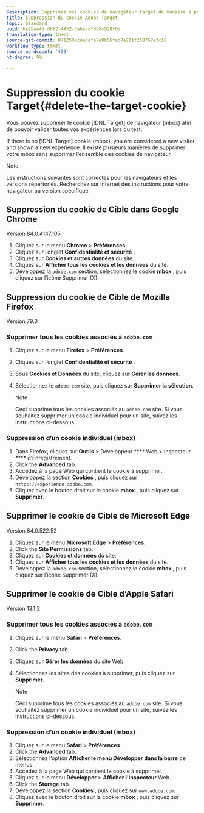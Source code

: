 ```yaml
---
description: Supprimez vos cookies de navigateur Target de manière à pouvoir valider l’ensemble de vos expériences.
title: Suppression du cookie Adobe Target
topic: Standard
uuid: 6e95ee4d-dbf2-4432-8abe-cfd9bc928f0c
translation-type: tm+mt
source-git-commit: 871250ecaadafa7e9b56fad7e211f258767e3c18
workflow-type: tm+mt
source-wordcount: '409'
ht-degree: 9%

---
```



# Suppression du cookie Target{#delete-the-target-cookie}

Vous pouvez supprimer le cookie [!DNL Target] de navigateur (mbox) afin de pouvoir valider toutes vos expériences lors du test.

If there is no [!DNL Target] cookie (mbox), you are considered a new visitor and shown a new experience. Il existe plusieurs manières de supprimer votre mbox sans supprimer l’ensemble des cookies de navigateur.

>[!NOTE]
>
>Les instructions suivantes sont correctes pour les navigateurs et les versions répertoriés. Recherchez sur Internet des instructions pour votre navigateur ou version spécifique.

## Suppression du cookie de Cible dans Google Chrome

Version 84.0.4147.105

1. Cliquez sur le menu **Chrome** > **Préférences**.
1. Cliquez sur l’onglet **Confidentialité et sécurité** .
1. Cliquez sur **Cookies et autres données** du site.
1. Cliquez sur **Afficher tous les cookies et les données** du site.
1. Développez la `adobe.com` section, sélectionnez le cookie **mbox** , puis cliquez sur l’icône Supprimer (X).

## Suppression du cookie de Cible de Mozilla Firefox

Version 79.0

### Supprimer tous les cookies associés à `adobe.com`

1. Cliquez sur le menu **Firefox** > **Préférences**.
1. Cliquez sur l’onglet **Confidentialité et sécurité** .
1. Sous **Cookies et Données** du site, cliquez sur **Gérer les données**.
1. Sélectionnez le `adobe.com` site, puis cliquez sur **Supprimer la sélection**.

   >[!NOTE]
   >
   >Ceci supprime tous les cookies associés au `adobe.com` site. Si vous souhaitez supprimer un cookie individuel pour un site, suivez les instructions ci-dessous.

### Suppression d’un cookie individuel (mbox)

1. Dans Firefox, cliquez sur **Outils** > Développeur **** Web > Inspecteur **** d’Enregistrement.
1. Click the **Advanced** tab.
1. Accédez à la page Web qui contient le cookie à supprimer.
1. Développez la section **Cookies** , puis cliquez sur `https://experience.adobe.com`.
1. Cliquez avec le bouton droit sur le cookie **mbox** , puis cliquez sur **Supprimer**.

## Supprimer le cookie de Cible de Microsoft Edge

Version 84.0.522.52

1. Cliquez sur le menu **Microsoft Edge** > **Préférences**.
1. Click the **Site Permissions** tab.
1. Cliquez sur **Cookies et données** du site.
1. Cliquez sur **Afficher tous les cookies et les données** du site.
1. Développez la `adobe.com` section, sélectionnez le cookie **mbox** , puis cliquez sur l’icône Supprimer (X).

## Supprimer le cookie de Cible d’Apple Safari

Version 13.1.2

### Supprimer tous les cookies associés à `adobe.com`

1. Cliquez sur le menu **Safari** > **Préférences**.
1. Click the **Privacy** tab.
1. Cliquez sur **Gérer les données** du site Web.
1. Sélectionnez les sites des cookies à supprimer, puis cliquez sur **Supprimer**.

   >[!NOTE]
   >
   >Ceci supprime tous les cookies associés au `adobe.com` site. Si vous souhaitez supprimer un cookie individuel pour un site, suivez les instructions ci-dessous.

### Suppression d’un cookie individuel (mbox)

1. Cliquez sur le menu **Safari** > **Préférences**.
1. Click the **Advanced** tab.
1. Sélectionnez l’option **Afficher le menu Développer dans la barre** de menus.
1. Accédez à la page Web qui contient le cookie à supprimer.
1. Cliquez sur le menu **Développer** > **Afficher l&#39;Inspecteur** Web.
1. Click the **Storage** tab.
1. Développez la section **Cookies** , puis cliquez sur `www.adobe.com`.
1. Cliquez avec le bouton droit sur le cookie **mbox** , puis cliquez sur **Supprimer**.
